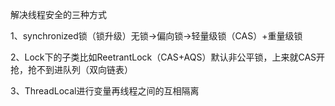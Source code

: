 解决线程安全的三种方式

1、synchronized锁（锁升级）无锁->偏向锁->轻量级锁（CAS）+重量级锁

2、Lock下的子类比如ReetrantLock（CAS+AQS）默认非公平锁，上来就CAS开抢，抢不到进队列（双向链表）

3、ThreadLocal进行变量再线程之间的互相隔离